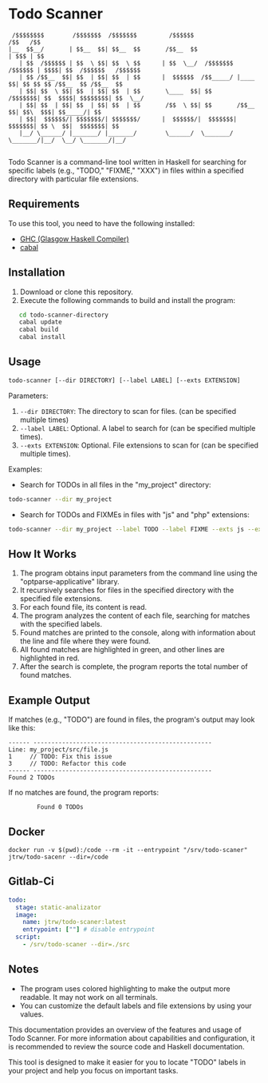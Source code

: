 # Todo Scanner

```
 /$$$$$$$$        /$$$$$$$  /$$$$$$$         /$$$$$$                      /$$   /$$                    
|__  $$__/       | $$__  $$| $$__  $$       /$$__  $$                    | $$$ | $$                    
   | $$  /$$$$$$ | $$  \ $$| $$  \ $$      | $$  \__/  /$$$$$$$  /$$$$$$ | $$$$| $$  /$$$$$$   /$$$$$$ 
   | $$ /$$__  $$| $$  | $$| $$  | $$      |  $$$$$$  /$$_____/ |____  $$| $$ $$ $$ /$$__  $$ /$$__  $$
   | $$| $$  \ $$| $$  | $$| $$  | $$       \____  $$| $$        /$$$$$$$| $$  $$$$| $$$$$$$$| $$  \__/
   | $$| $$  | $$| $$  | $$| $$  | $$       /$$  \ $$| $$       /$$__  $$| $$\  $$$| $$_____/| $$      
   | $$|  $$$$$$/| $$$$$$$/| $$$$$$$/      |  $$$$$$/|  $$$$$$$|  $$$$$$$| $$ \  $$|  $$$$$$$| $$      
   |__/ \______/ |_______/ |_______/        \______/  \_______/ \_______/|__/  \__/ \_______/|__/      
                                                                                                       
```

Todo Scanner is a command-line tool written in Haskell for searching for specific labels (e.g., "TODO," "FIXME," "XXX") in files within a specified directory with particular file extensions.

## Requirements

To use this tool, you need to have the following installed:

- [GHC (Glasgow Haskell Compiler)](https://www.haskell.org/ghc/)
- [cabal](https://www.haskell.org/cabal/)

## Installation

1. Download or clone this repository.
2. Execute the following commands to build and install the program:

```bash
   cd todo-scanner-directory
   cabal update
   cabal build
   cabal install
```

## Usage

```bash
todo-scanner [--dir DIRECTORY] [--label LABEL] [--exts EXTENSION]
```

Parameters:

1. `--dir DIRECTORY`: The directory to scan for files. (can be specified multiple times)
1. `--label LABEL`: Optional. A label to search for (can be specified multiple times).
1. `--exts EXTENSION`: Optional. File extensions to scan for (can be specified multiple times).

Examples:

* Search for TODOs in all files in the "my_project" directory:

```bash
todo-scanner --dir my_project
```

* Search for TODOs and FIXMEs in files with "js" and "php" extensions:

```bash
todo-scanner --dir my_project --label TODO --label FIXME --exts js --exts php
```

## How It Works

1. The program obtains input parameters from the command line using the "optparse-applicative" library.
1. It recursively searches for files in the specified directory with the specified file extensions.
1. For each found file, its content is read.
1. The program analyzes the content of each file, searching for matches with the specified labels.
1. Found matches are printed to the console, along with information about the line and file where they were found.
1. All found matches are highlighted in green, and other lines are highlighted in red.
1. After the search is complete, the program reports the total number of found matches.

## Example Output

If matches (e.g., "TODO") are found in files, the program's output may look like this:

```plaintext
------ --------------------------------------------------
Line: my_project/src/file.js
1     // TODO: Fix this issue
3     // TODO: Refactor this code
------ --------------------------------------------------
Found 2 TODOs

```

If no matches are found, the program reports:

```plaintext
        Found 0 TODOs
```

## Docker

`docker run -v $(pwd):/code --rm -it --entrypoint "/srv/todo-scaner" jtrw/todo-sacenr --dir=/code`

## Gitlab-Ci

```yaml
todo:
  stage: static-analizator
  image:
    name: jtrw/todo-scaner:latest
    entrypoint: [""] # disable entrypoint
  script:
    - /srv/todo-scaner --dir=./src
```



## Notes

* The program uses colored highlighting to make the output more readable. It may not work on all terminals.
* You can customize the default labels and file extensions by using your values.

This documentation provides an overview of the features and usage of Todo Scanner. For more information about capabilities and configuration, it is recommended to review the source code and Haskell documentation.

This tool is designed to make it easier for you to locate "TODO" labels in your project and help you focus on important tasks.